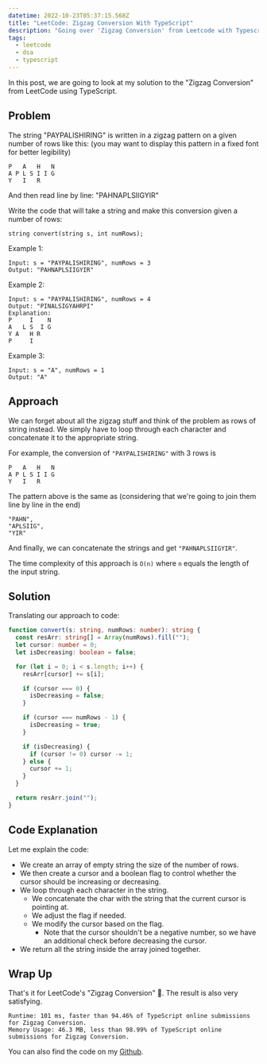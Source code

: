 ```yaml
---
datetime: 2022-10-23T05:37:15.568Z
title: "LeetCode: Zigzag Conversion With TypeScript"
description: "Going over 'Zigzag Conversion' from Leetcode with Typescript."
tags:
  - leetcode
  - dsa
  - typescript
---
```


In this post, we are going to look at my solution to the "Zigzag Conversion" from LeetCode using TypeScript.

## Problem

The string "PAYPALISHIRING" is written in a zigzag pattern on a given number of rows like this: (you may want to display this pattern in a fixed font for better legibility)

```
P   A   H   N
A P L S I I G
Y   I   R
```

And then read line by line: "PAHNAPLSIIGYIR"

Write the code that will take a string and make this conversion given a number of rows:

```
string convert(string s, int numRows);
```

Example 1:

```
Input: s = "PAYPALISHIRING", numRows = 3
Output: "PAHNAPLSIIGYIR"
```

Example 2:

```
Input: s = "PAYPALISHIRING", numRows = 4
Output: "PINALSIGYAHRPI"
Explanation:
P     I    N
A   L S  I G
Y A   H R
P     I
```

Example 3:

```
Input: s = "A", numRows = 1
Output: "A"
```

## Approach

We can forget about all the zigzag stuff and think of the problem as rows of string instead. We simply have to loop through each character and concatenate it to the appropriate string.

For example, the conversion of `"PAYPALISHIRING"` with 3 rows is

```
P   A   H   N
A P L S I I G
Y   I   R
```

The pattern above is the same as (considering that we're going to join them line by line in the end)

```
"PAHN",
"APLSIIG",
"YIR"
```

And finally, we can concatenate the strings and get `"PAHNAPLSIIGYIR"`.

The time complexity of this approach is `O(n)` where `n` equals the length of the input string.

## Solution

Translating our approach to code:

```ts
function convert(s: string, numRows: number): string {
  const resArr: string[] = Array(numRows).fill("");
  let cursor: number = 0;
  let isDecreasing: boolean = false;

  for (let i = 0; i < s.length; i++) {
    resArr[cursor] += s[i];

    if (cursor === 0) {
      isDecreasing = false;
    }

    if (cursor === numRows - 1) {
      isDecreasing = true;
    }

    if (isDecreasing) {
      if (cursor != 0) cursor -= 1;
    } else {
      cursor += 1;
    }
  }

  return resArr.join("");
}
```

## Code Explanation

Let me explain the code:

- We create an array of empty string the size of the number of rows.
- We then create a cursor and a boolean flag to control whether the cursor should be increasing or decreasing.
- We loop through each character in the string.
  - We concatenate the char with the string that the current cursor is pointing at.
  - We adjust the flag if needed.
  - We modify the cursor based on the flag.
    - Note that the cursor shouldn't be a negative number, so we have an additional check before decreasing the cursor.
- We return all the string inside the array joined together.

## Wrap Up

That's it for LeetCode's "Zigzag Conversion" 🎉. The result is also very satisfying.

```
Runtime: 101 ms, faster than 94.46% of TypeScript online submissions for Zigzag Conversion.
Memory Usage: 46.3 MB, less than 98.99% of TypeScript online submissions for Zigzag Conversion.
```

You can also find the code on my [Github](https://github.com/tanerijun/ts-leetcode).
